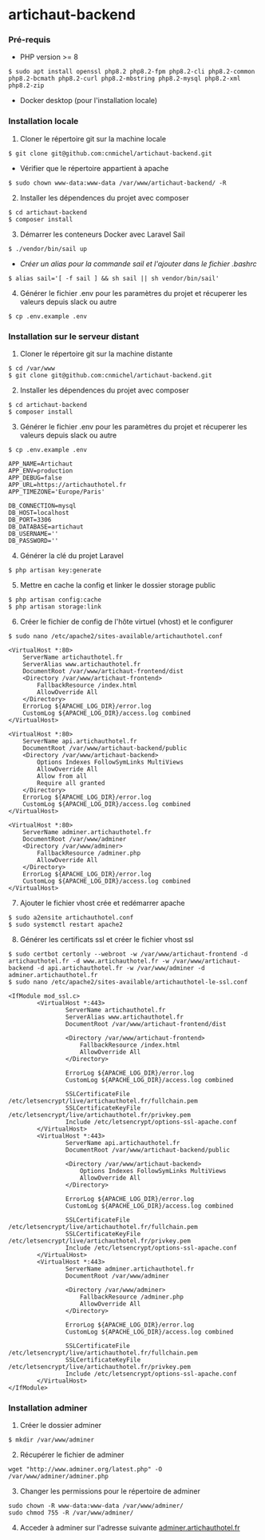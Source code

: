# artichaut-backend


### Pré-requis
- PHP version >= 8
```
$ sudo apt install openssl php8.2 php8.2-fpm php8.2-cli php8.2-common php8.2-bcmath php8.2-curl php8.2-mbstring php8.2-mysql php8.2-xml php8.2-zip
```
- Docker desktop (pour l'installation locale)


### Installation locale

1. Cloner le répertoire git sur la machine locale
```
$ git clone git@github.com:cnmichel/artichaut-backend.git
```
- Vérifier que le répertoire appartient à apache
```
$ sudo chown www-data:www-data /var/www/artichaut-backend/ -R
```
2. Installer les dépendences du projet avec composer
```
$ cd artichaut-backend
$ composer install
```
3. Démarrer les conteneurs Docker avec Laravel Sail
```
$ ./vendor/bin/sail up
```
- *Créer un alias pour la commande sail et l'ajouter dans le fichier .bashrc*
```
$ alias sail='[ -f sail ] && sh sail || sh vendor/bin/sail'
```
4. Générer le fichier .env pour les paramètres du projet et récuperer les valeurs depuis slack ou autre
```
$ cp .env.example .env
```

### Installation sur le serveur distant
1. Cloner le répertoire git sur la machine distante
```
$ cd /var/www
$ git clone git@github.com:cnmichel/artichaut-backend.git
```
2. Installer les dépendences du projet avec composer
```
$ cd artichaut-backend
$ composer install
```
3. Générer le fichier .env pour les paramètres du projet et récuperer les valeurs depuis slack ou autre
```
$ cp .env.example .env
```
```
APP_NAME=Artichaut
APP_ENV=production
APP_DEBUG=false
APP_URL=https://artichauthotel.fr
APP_TIMEZONE='Europe/Paris'

DB_CONNECTION=mysql
DB_HOST=localhost
DB_PORT=3306
DB_DATABASE=artichaut
DB_USERNAME=''
DB_PASSWORD=''
```
4. Générer la clé du projet Laravel
```
$ php artisan key:generate
```
5. Mettre en cache la config et linker le dossier storage public
```
$ php artisan config:cache
$ php artisan storage:link
```
6. Créer le fichier de config de l'hôte virtuel (vhost) et le configurer
```
$ sudo nano /etc/apache2/sites-available/artichauthotel.conf
```
```
<VirtualHost *:80>
    ServerName artichauthotel.fr
    ServerAlias www.artichauthotel.fr
    DocumentRoot /var/www/artichaut-frontend/dist
    <Directory /var/www/artichaut-frontend>
        FallbackResource /index.html
        AllowOverride All
    </Directory>
    ErrorLog ${APACHE_LOG_DIR}/error.log
    CustomLog ${APACHE_LOG_DIR}/access.log combined
</VirtualHost>

<VirtualHost *:80>
    ServerName api.artichauthotel.fr
    DocumentRoot /var/www/artichaut-backend/public
    <Directory /var/www/artichaut-backend>
        Options Indexes FollowSymLinks MultiViews
        AllowOverride All
        Allow from all
        Require all granted
    </Directory>
    ErrorLog ${APACHE_LOG_DIR}/error.log
    CustomLog ${APACHE_LOG_DIR}/access.log combined
</VirtualHost>

<VirtualHost *:80>
    ServerName adminer.artichauthotel.fr
    DocumentRoot /var/www/adminer
    <Directory /var/www/adminer>
        FallbackResource /adminer.php
        AllowOverride All
    </Directory>
    ErrorLog ${APACHE_LOG_DIR}/error.log
    CustomLog ${APACHE_LOG_DIR}/access.log combined
</VirtualHost>
```
7. Ajouter le fichier vhost crée et redémarrer apache
```
$ sudo a2ensite artichauthotel.conf
$ sudo systemctl restart apache2
```
8. Générer les certificats ssl et créer le fichier vhost ssl
```
$ sudo certbot certonly --webroot -w /var/www/artichaut-frontend -d artichauthotel.fr -d www.artichauthotel.fr -w /var/www/artichaut-backend -d api.artichauthotel.fr -w /var/www/adminer -d adminer.artichauthotel.fr
$ sudo nano /etc/apache2/sites-available/artichauthotel-le-ssl.conf
```
```
<IfModule mod_ssl.c>
        <VirtualHost *:443>
                ServerName artichauthotel.fr
                ServerAlias www.artichauthotel.fr
                DocumentRoot /var/www/artichaut-frontend/dist
                
                <Directory /var/www/artichaut-frontend>
                    FallbackResource /index.html
                    AllowOverride All
                </Directory>
                
                ErrorLog ${APACHE_LOG_DIR}/error.log
                CustomLog ${APACHE_LOG_DIR}/access.log combined

                SSLCertificateFile /etc/letsencrypt/live/artichauthotel.fr/fullchain.pem
                SSLCertificateKeyFile /etc/letsencrypt/live/artichauthotel.fr/privkey.pem
                Include /etc/letsencrypt/options-ssl-apache.conf
        </VirtualHost>
        <VirtualHost *:443>
                ServerName api.artichauthotel.fr
                DocumentRoot /var/www/artichaut-backend/public
                
                <Directory /var/www/artichaut-backend>
                    Options Indexes FollowSymLinks MultiViews
                    AllowOverride All
                </Directory>
                
                ErrorLog ${APACHE_LOG_DIR}/error.log
                CustomLog ${APACHE_LOG_DIR}/access.log combined

                SSLCertificateFile /etc/letsencrypt/live/artichauthotel.fr/fullchain.pem
                SSLCertificateKeyFile /etc/letsencrypt/live/artichauthotel.fr/privkey.pem
                Include /etc/letsencrypt/options-ssl-apache.conf
        </VirtualHost>
        <VirtualHost *:443>
                ServerName adminer.artichauthotel.fr
                DocumentRoot /var/www/adminer
                
                <Directory /var/www/adminer>
                    FallbackResource /adminer.php
                    AllowOverride All
                </Directory>
                
                ErrorLog ${APACHE_LOG_DIR}/error.log
                CustomLog ${APACHE_LOG_DIR}/access.log combined

                SSLCertificateFile /etc/letsencrypt/live/artichauthotel.fr/fullchain.pem
                SSLCertificateKeyFile /etc/letsencrypt/live/artichauthotel.fr/privkey.pem
                Include /etc/letsencrypt/options-ssl-apache.conf
        </VirtualHost>
</IfModule>
```
### Installation adminer

1. Créer le dossier adminer
```
$ mkdir /var/www/adminer
```
2. Récupérer le fichier de adminer
```
wget "http://www.adminer.org/latest.php" -O /var/www/adminer/adminer.php
```
3. Changer les permissions pour le répertoire de adminer
```
sudo chown -R www-data:www-data /var/www/adminer/
sudo chmod 755 -R /var/www/adminer/
 ```
4. Acceder à adminer sur l'adresse suivante [adminer.artichauthotel.fr](https://adminer.artichauthotel.fr/)
